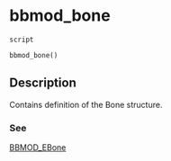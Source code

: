 # bbmod_bone
`script`
```gml
bbmod_bone()
```

## Description
Contains definition of the Bone structure.

### See
[BBMOD_EBone](BBMOD_EBone.html)